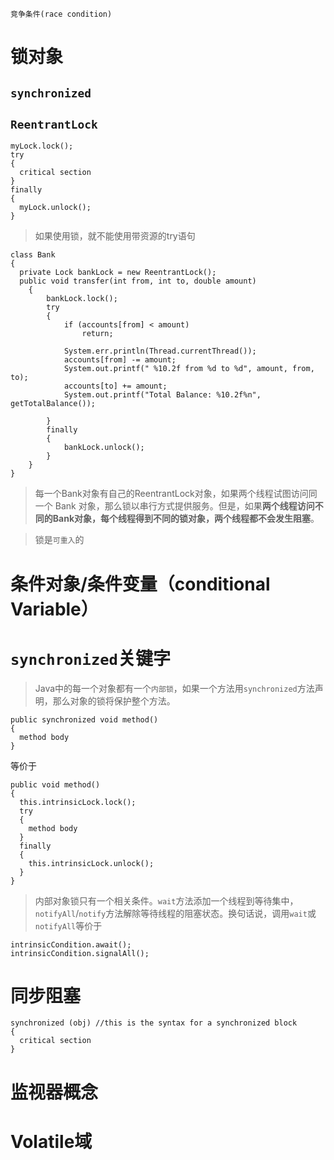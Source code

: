 `竞争条件(race condition)`

# 锁对象


## `synchronized`

## `ReentrantLock`
```
myLock.lock();
try
{
  critical section
}
finally
{
  myLock.unlock();
}
```

>如果使用锁，就不能使用带资源的try语句
```
class Bank
{
  private Lock bankLock = new ReentrantLock();
  public void transfer(int from, int to, double amount)
	{
		bankLock.lock();
		try
		{
			if (accounts[from] < amount)
				return;

			System.err.println(Thread.currentThread());
			accounts[from] -= amount;
			System.out.printf(" %10.2f from %d to %d", amount, from, to);
			accounts[to] += amount;
			System.out.printf("Total Balance: %10.2f%n", getTotalBalance());

		}
		finally
		{
			bankLock.unlock();
		}
	}
}
```
>每一个Bank对象有自己的ReentrantLock对象，如果两个线程试图访问同一个 Bank 对象，那么锁以串行方式提供服务。但是，如果**两个线程访问不同的Bank对象，每个线程得到不同的锁对象，两个线程都不会发生阻塞**。


>锁是`可重入`的

# 条件对象/条件变量（conditional Variable）

# `synchronized`关键字
>Java中的每一个对象都有一个`内部锁`，如果一个方法用`synchronized`方法声明，那么对象的锁将保护整个方法。

```
public synchronized void method()
{
  method body
}
```
等价于
```
public void method()
{
  this.intrinsicLock.lock();
  try
  {
    method body
  }
  finally
  {
    this.intrinsicLock.unlock();
  }
}
```
>内部对象锁只有一个相关条件。`wait`方法添加一个线程到等待集中，`notifyAll`/`notify`方法解除等待线程的阻塞状态。换句话说，调用`wait`或`notifyAll`等价于

```
intrinsicCondition.await();
intrinsicCondition.signalAll();
```

# 同步阻塞
```
synchronized (obj) //this is the syntax for a synchronized block
{
  critical section
}
```

# 监视器概念

# Volatile域
